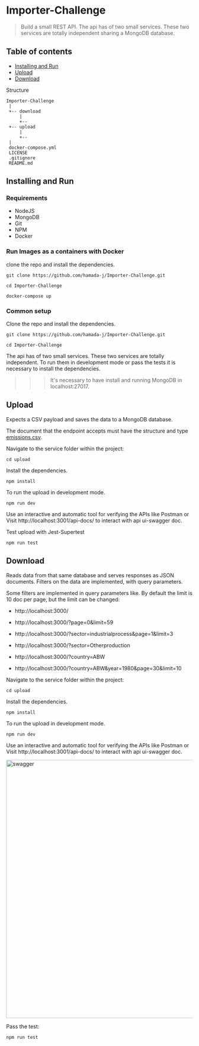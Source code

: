 # Importer-Challenge

> Build a small REST API.
> The api has of two small services. These two services are totally independent sharing a MongoDB database.

## Table of contents

- [Installing and Run](#installing-and-run)
- [Upload](#upload)
- [Download](#download)

Structure

```
Importer-Challenge
 |
 +-- download
     |
     +--
 +-- upload
     |
     +--
 |
 docker-compose.yml
 LICENSE
 .gitignore
 README.md

```

## Installing and Run

### Requirements

- NodeJS
- MongoDB
- Git
- NPM
- Docker

### Run Images as a containers with Docker

clone the repo and install the dependencies.

```
git clone https://github.com/hamada-j/Importer-Challenge.git
```

```
cd Importer-Challenge
```

```
docker-compose up
```

### Common setup

Clone the repo and install the dependencies.

```
git clone https://github.com/hamada-j/Importer-Challenge.git
```

```
cd Importer-Challenge
```

The api has of two small services. These two services are totally independent. To run them in development mode or pass the tests it is necessary to install the dependencies.

> > > It's necessary to have install and running MongoDB in localhost:27017.

## Upload

Expects a CSV payload and saves the data to a MongoDB database.

The document that the endpoint accepts must have the structure and type [emissions.csv](https://github.com/Vizzuality/coding-challenge-examples/blob/software-engineer/importer/data/emissions.csv).

Navigate to the service folder within the project:

```
cd upload
```

Install the dependencies.

```
npm install
```

To run the upload in development mode.

```
npm run dev
```

Use an interactive and automatic tool for verifying the APIs like Postman or Visit http://localhost:3001/api-docs/ to interact with api ui-swagger doc.

Test upload with Jest-Supertest

```
npm run test
```

## Download

Reads data from that same database and serves responses as JSON documents. Filters on the data are implemented, with query parameters.

Some filters are implemented in query parameters like. By default the limit is 10 doc per page, but the limit can be changed:

- http://localhost:3000/

- http://localhost:3000/?page=0&limit=59

- http://localhost:3000/?sector=industrialprocess&page=1&limit=3

- http://localhost:3000/?sector=Otherproduction

- http://localhost:3000/?country=ABW

- http://localhost:3000/?country=ABW&year=1980&page=30&limit=10

Navigate to the service folder within the project:

```
cd upload
```

Install the dependencies.

```
npm install
```

To run the upload in development mode.

```
npm run dev
```

Use an interactive and automatic tool for verifying the APIs like Postman or Visit http://localhost:3001/api-docs/ to interact with api ui-swagger doc.

<img width="697" alt="swagger" src="https://user-images.githubusercontent.com/57291487/131594848-85d9e054-10a8-465f-a7fc-780324e3b195.png">

Pass the test:

```
npm run test
```
